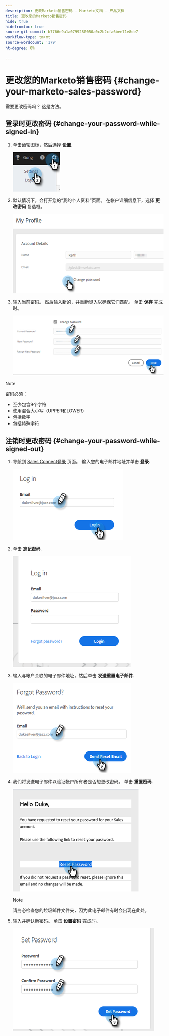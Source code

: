 ```yaml
---
description: 更改Marketo销售密码 — Marketo文档 — 产品文档
title: 更改您的Marketo销售密码
hide: true
hidefromtoc: true
source-git-commit: b7766e9a1a0799280050a0c2b2cfa6bee71e8de7
workflow-type: tm+mt
source-wordcount: '179'
ht-degree: 0%

---
```


# 更改您的Marketo销售密码 {#change-your-marketo-sales-password}

需要更改密码吗？ 这是方法。

## 登录时更改密码 {#change-your-password-while-signed-in}

1. 单击齿轮图标，然后选择 **设置**.

   ![](assets/change-your-marketo-sales-password-1.png)

1. 默认情况下，会打开您的“我的个人资料”页面。 在帐户详细信息下，选择 **更改密码** 复选框。

   ![](assets/change-your-marketo-sales-password-2.png)

1. 输入当前密码。 然后输入新的，并重新键入以确保它们匹配。 单击 **保存** 完成时。

   ![](assets/change-your-marketo-sales-password-3.png)

>[!NOTE]
>
>密码必须：
>
>* 至少包含9个字符
>* 使用混合大小写（UPPER和LOWER）
>* 包括数字
>* 包括特殊字符


## 注销时更改密码 {#change-your-password-while-signed-out}

1. 导航到 [Sales Connect登录](https://toutapp.com/login) 页面。 输入您的电子邮件地址并单击 **登录**.

   ![](assets/change-your-marketo-sales-password-4.png)

1. 单击 **忘记密码**.

   ![](assets/change-your-marketo-sales-password-5.png)

1. 输入与帐户关联的电子邮件地址，然后单击 **发送重置电子邮件**.

   ![](assets/change-your-marketo-sales-password-6.png)

1. 我们将发送电子邮件以验证帐户所有者是否想更改密码。 单击 **重置密码**.

   ![](assets/change-your-marketo-sales-password-7.png)

   >[!NOTE]
   >
   >请务必检查您的垃圾邮件文件夹，因为此电子邮件有时会出现在此处。

1. 输入并确认新密码。 单击 **设置密码** 完成时。

   ![](assets/change-your-marketo-sales-password-8.png)
